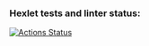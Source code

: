 ### Hexlet tests and linter status:
[![Actions Status](https://github.com/artemBeletzky/python-project-lvl1/workflows/hexlet-check/badge.svg)](https://github.com/artemBeletzky/python-project-lvl1/actions)
